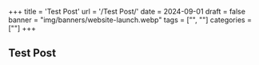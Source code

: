 +++
title = 'Test Post'
url = '/Test Post/'
date = 2024-09-01
draft = false
banner = "img/banners/website-launch.webp"
tags = ["", ""]
categories = [""]
+++
## Test Post ##
